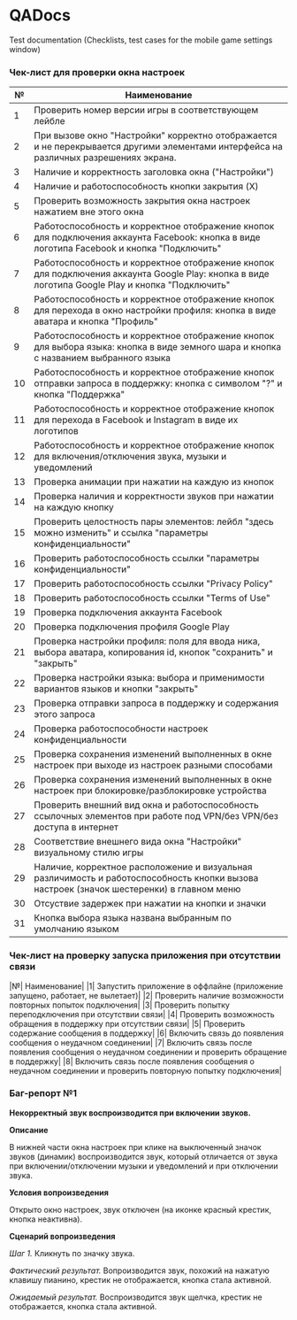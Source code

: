 # QADocs
 Test documentation (Checklists, test cases for the mobile game settings window)


### Чек-лист для проверки окна настроек

| №  | Наименование |
|----|--------------|
| 1  | Проверить номер версии игры в соответствующем лейбле |
| 2  | При вызове окно "Настройки" корректно отображается и не перекрывается другими элементами интерфейса на различных разрешениях экрана. |
| 3  | Наличие и корректность заголовка окна ("Настройки") |
| 4  | Наличие и работоспособность кнопки закрытия (X) |
| 5  | Проверить возможность закрытия окна настроек нажатием вне этого окна |
| 6  | Работоспособность и корректное отображение кнопок для подключения аккаунта Facebook: кнопка в виде логотипа Facebook и кнопка "Подключить" |
| 7  | Работоспособность и корректное отображение кнопок для подключения аккаунта Google Play: кнопка в виде логотипа Google Play и кнопка "Подключить" |
| 8  | Работоспособность и корректное отображение кнопок для перехода в окно настройки профиля: кнопка в виде аватара и кнопка "Профиль" |
| 9  | Работоспособность и корректное отображение кнопок для выбора языка: кнопка в виде земного шара и кнопка с названием выбранного языка |
| 10 | Работоспособность и корректное отображение кнопок отправки запроса в поддержку: кнопка с символом "?" и кнопка "Поддержка" |
| 11 | Работоспособность и корректное отображение кнопок для перехода в Facebook и Instagram в виде их логотипов |
| 12 | Работоспособность и корректное отображение кнопок для включения/отключения звука, музыки и уведомлений |
| 13 | Проверка анимации при нажатии на каждую из кнопок |
| 14 | Проверка наличия и корректности звуков при нажатии на каждую кнопку |
| 15 | Проверить целостность пары элементов: лейбл "здесь можно изменить" и ссылка "параметры конфиденциальности" |
| 16 | Проверить работоспособность ссылки "параметры конфиденциальности" |
| 17 | Проверить работоспособность ссылки "Privacy Policy" |
| 18 | Проверить работоспособность ссылки "Terms of Use" |
| 19 | Проверка подключения аккаунта Facebook |
| 20 | Проверка подключения профиля Google Play |
| 21 | Проверка настройки профиля: поля для ввода ника, выбора аватара, копирования id, кнопок "сохранить" и "закрыть" |
| 22 | Проверка настройки языка: выбора и применимости вариантов языков и кнопки "закрыть" |
| 23 | Проверка отправки запроса в поддержку и содержания этого запроса |
| 24 | Проверка работоспособности настроек конфиденциальности |
| 25 | Проверка сохранения изменений выполненных в окне настроек при выходе из настроек разными способами |
| 26 | Проверка сохранения изменений выполненных в окне настроек при блокировке/разблокировке устройства |
| 27 | Проверить внешний вид окна и работоспособность ссылочных элементов при работе под VPN/без VPN/без доступа в интернет |
| 28 |	Соответствие внешнего вида окна "Настройки" визуальному стилю игры |
| 29 |	Наличие, корректное расположение и визуальная различимость и работоспособность кнопки вызова настроек (значок шестеренки) в главном меню |
| 30 |	Отсуствие задержек при нажатии на кнопки и значки |
| 31 |	Кнопка выбора языка названа выбранным по умолчанию языком |

### Чек-лист на проверку запуска приложения при отсутствии связи
|№|	Наименование|
|1|	Запустить приложение в оффлайне (приложение запущено, работает, не вылетает)|
|2|	Проверить наличие возможности повторных попыток подключения|
|3|	Проверить попытку переподключения при отсутствии связи|
|4|	Проверить возможность обращения в поддержку при отсутствии связи|
|5|	Проверить содержание сообщения в поддержку|
|6|	Включить связь до появления сообщения о неудачном соединении|
|7|	Включить связь после появления сообщения о неудачном соединении и проверить обращение в поддержку|
|8|	Включить связь после появления сообщения о неудачном соединении и проверить повторную попытку подключения|

### Баг-репорт №1

**Некорректный звук воспроизводится при включении звуков.**

**Описание**

В нижней части окна настроек при клике на выключенный значок звуков (динамик) воспроизводится звук, который отличается от звука 
при включении/отключении музыки и уведомлений и при отключении звука.

**Условия вопроизведения**

Открыто окно настроек, звук отключен (на иконке красный крестик, кнопка неактивна).

**Сценарий вопроизведения**

*Шаг 1.* Кликнуть по значку звука.

*Фактический результат.* Вопроизводится звук, похожий на нажатую клавишу пианино,  крестик не отображается, кнопка стала активной.

*Ожидаемый результат.*  Воспроизводится звук щелчка,  крестик не отображается, кнопка стала активной.


